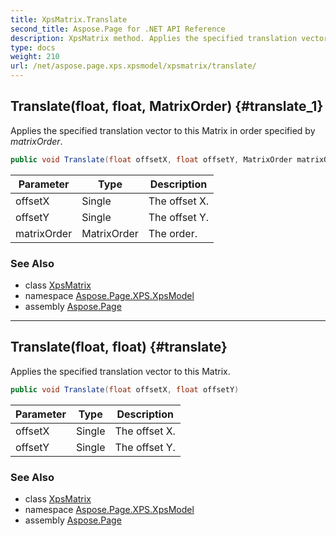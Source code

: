 ```yaml
---
title: XpsMatrix.Translate
second_title: Aspose.Page for .NET API Reference
description: XpsMatrix method. Applies the specified translation vector to this Matrix in order specified by matrixOrder
type: docs
weight: 210
url: /net/aspose.page.xps.xpsmodel/xpsmatrix/translate/
---
```

## Translate(float, float, MatrixOrder) {#translate_1}

Applies the specified translation vector to this Matrix in order specified by *matrixOrder*.

```csharp
public void Translate(float offsetX, float offsetY, MatrixOrder matrixOrder)
```

| Parameter | Type | Description |
| --- | --- | --- |
| offsetX | Single | The offset X. |
| offsetY | Single | The offset Y. |
| matrixOrder | MatrixOrder | The order. |

### See Also

* class [XpsMatrix](../)
* namespace [Aspose.Page.XPS.XpsModel](../../xpsmatrix/)
* assembly [Aspose.Page](../../../)

---

## Translate(float, float) {#translate}

Applies the specified translation vector to this Matrix.

```csharp
public void Translate(float offsetX, float offsetY)
```

| Parameter | Type | Description |
| --- | --- | --- |
| offsetX | Single | The offset X. |
| offsetY | Single | The offset Y. |

### See Also

* class [XpsMatrix](../)
* namespace [Aspose.Page.XPS.XpsModel](../../xpsmatrix/)
* assembly [Aspose.Page](../../../)


